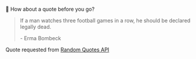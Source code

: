 📣 How about a quote before you go?

> If a man watches three football games in a row, he should be declared legally dead.
>
> <p>- Erma Bombeck</p>

Quote requested from [Random Quotes API](https://github.com/lukePeavey/quotable)
